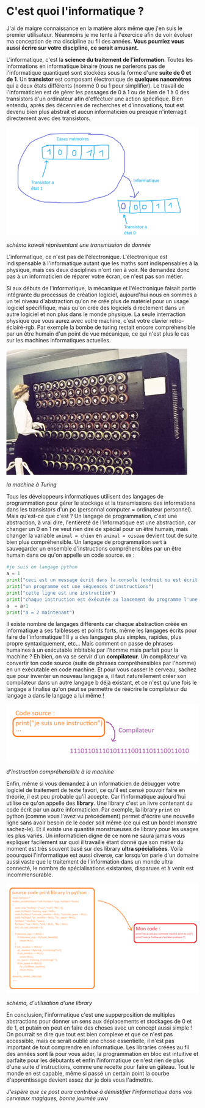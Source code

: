 # C'est quoi l'informatique ?

J'ai de maigre connaissance en la matière alors même que j'en suis le premier utilisateur. Néanmoins je me tente à l'exercice afin de voir évoluer ma conception de ma discipline au fil des années. **Vous pourriez vous aussi écrire sur votre discipline, ce serait amusant.** 

L'informatique, c'est la **science du traitement de l'information**. Toutes les informations en informatique binaire (nous ne parlerons pas de l'informatique quantique) sont stockées sous la forme d'une **suite de 0 et de 1**. Un **transistor** est composant électronique de **quelques nanomètres** qui a deux états différents (nommé 0 ou 1 pour simplifier). Le travail de l'informaticien est de gérer les passages de 0 à 1 ou de bien de 1 à 0 des transistors d'un ordinateur afin d'effectuer une action spécifique. Bien entendu, après des décennies de recherches et d'innovations, tout est devenu bien plus abstrait et aucun informaticien ou presque n'interragit directement avec des transistors.

![Alt text](aaaaaa.png)

*schéma kawaii réprésentant une transmission de donnée*

L'informatique, ce n'est pas de l'électronique. L'électronique est indispensable à l'informatique autant que les maths sont indispensables à la physique, mais ces deux disciplines n'ont rien à voir. Ne demandez donc pas à un informaticien de réparer votre écran, ce n'est pas son métier. 

Si aux débuts de l'informatique, la mécanique et l'électronique faisait partie intégrante du processus de création logiciel, aujourd'hui nous en sommes à un tel niveau d'abstraction qu'on ne crée plus de matériel pour un usage logiciel spécififique, mais qu'on crée des logiciels directement dans un autre logiciel et non plus dans le monde physique. La seule interraction physique que vous aurez avec votre machine, c'est votre clavier retro-éclairé-rgb.
Par exemple la bombe de turing restait encore compréhensible par un être humain d'un point de vue mécanique, ce qui n'est plus le cas sur les machines informatiques actuelles. 

![Alt text](th-664649491.jpg)

*la machine à Turing*


Tous les développeurs informatiques utilisent des langages de programmation pour gérer le stockage et la transmissions des informations dans les transistors d'un pc (personnal computer = ordinateur personnel). Mais qu'est-ce que c'est ? Un langage de programmation, c'est une abstraction, à vrai dire, l'entièreté de l'informatique est une abstraction, car changer un 0 en 1 ne veut rien dire de spécial pour un être humain, mais changer la variable `animal = chien` en `animal = oiseau` devient tout de suite bien plus compréhensible. Un langage de programmation sert à sauvegarder un ensemble d'instructions compréhensibles par un être humain dans ce qu'on appelle un code source. 
ex :
```py
#je suis en langage python
a = 1
print("ceci est un message écrit dans la console (endroit ou est écrit ce que fait notre programme)")
print("un programme est une séquences d'instructions")
print("cette ligne est une instruction")
print("chaque instruction est éxécutée au lancement du programme l'une à la suite de l'autre")
a  = a+1
print("a = 2 maintenant")
```
Il existe nombre de langages différents car chaque abstraction créée en informatique a ses faiblesses et points forts, même les langages écrits pour faire de l'informatique ! Il y a des langages plus simples, rapides, plus propre syntaxiquement, etc... Mais comment on passe de phrases humaines à un exécutable inbitable par l'homme mais parfait pour la machine ? Eh bien, on va se servir d'un **compilateur**. Un compilateur va convertir ton code source (suite de phrases compréhensibles par l'homme) en un exécutable en code machine. Et pour vous casser le cerveau, sachez que pour inventer un nouveau langage a, il faut naturellement créer son compilateur dans un autre langage b déjà existant, et ce n'est qu'une fois le langage a finalisé qu'on peut se permettre de réécrire le compilateur du langage a dans le langage a lui même !

![Alt text](image.png)

*d'instruction compréhensible à la machine*

Enfin, même si vous demandez à un informaticien de débugger votre logiciel de traitement de texte favori, ce qu'il est censé pouvoir faire en théorie, il est peu probable qu'il accepte. Car l'informatique aujourd'hui utilise ce qu'on appelle des **library**. Une library c'est un livre contenant du code écrit par un autre informaticien. Par exemple, la library `print` en python (comme vous l'avez vu précédement) permet d'écrire une nouvelle ligne sans avoir besoin de le coder soit même (ce qui est un bordel monstre sachez-le). Et il existe une quantité monstrueuses de library pour les usages les plus variés. Un informaticien digne de ce nom ne saura jamais vous expliquer facilement sur quoi il travaille étant donné que son métier du moment est très souvent basé sur des library **ultra spécialisées**. Voilà poourquoi l'informatique est aussi diverse, car lorsqu'on parle d'un domaine aussi vaste que le traitement de l'information dans un monde ultra connecté, le nombre de spécialisations existantes, disparues et à venir est incommensurable.

![Alt text](image-1.png)

*schéma, d'utilisation d'une library*

En conclusion, l'informatique c'est une supperposition de multiples abstractions pour donner un sens aux déplacements et stockages de 0 et de 1, et putain on peut en faire des choses avec un concept aussi simple ! On pourrait se dire que tout est bien complexe et que ce n'est pas accessible, mais ce serait oublié une chose essentielle, il n'est pas important de tout comprendre en informatique. Les libraries créées au fil des années sont là pour vous aider, la programmation en bloc est intuitive et parfaite pour les débutants et enfin l'informatique ce n'est rien de plus d'une suite d'instructions, comme une recette pour faire un gâteau. Tout le monde en est capable, même si passé un certain point la courbe d'apprentissage devient assez dur je dois vous l'admettre.

*J'espère que ce post aura contribué à démistifier l'informatique dans vos cerveaux magiques, bonne journée uwu*